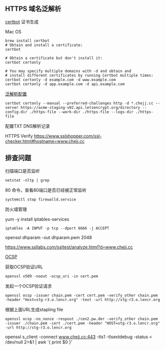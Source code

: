 ## HTTPS 域名泛解析

[certbot](https://eff-certbot.readthedocs.io/en/stable/using.html#nginx) 证书生成

Mac OS
```shell
brew install certbot
# Obtain and install a certificate:
certbot

# Obtain a certificate but don't install it:
certbot certonly

# You may specify multiple domains with -d and obtain and
# install different certificates by running Certbot multiple times:
certbot certonly -d example.com -d www.example.com
certbot certonly -d app.example.com -d api.example.com
```



[泛解析配置](https://eff-certbot.readthedocs.io/en/stable/using.html#certbot-commands)
```shell
certbot certonly --manual --preferred-challenges http -d *.chejj.cc --server https://acme-staging-v02.api.letsencrypt.org/directory --config-dir ./https-file --work-dir ./https-file --logs-dir ./https-file

```

配置TXT DNS解析记录


HTTPS Verify
https://www.sslshopper.com/ssl-checker.html#hostname=www.chejj.cc

## 排查问题
扫描端口是否监听

```shell
netstat -nltp | grep
``` 
80 命令，查看80端口是否已经被正常监听

```shell
systemctl stop firewalld.service
```

防火墙管理

yum -y install iptables-services

```shell
iptables -A INPUT -p tcp --dport 6666 -j ACCEPT 
```
openssl dhparam -out dhparam.pem 2048

https://www.ssllabs.com/ssltest/analyze.html?d=www.chejj.cc


[OCSP](http://cooolin.com/scinet/2020/07/16/ocsp-stapling-nginx.html)

获取OCSP验证URL
```shell
openssl x509 -noout -ocsp_uri -in cert.pem
```
发起一个OCSP验证请求
```shell
openssl ocsp -issuer chain.pem -cert cert.pem -verify_other chain.pem -header "Host=stg-r3.o.lencr.org" -text -url http://stg-r3.o.lencr.org
```
根据上面URL生成stapling file
```shell
openssl ocsp -no_nonce -respout ./cen2.pw.der -verify_other chain.pem -issuer ./chain.pem -cert ./cert.pem -header "HOST=stg-r3.o.lencr.org" -url http://stg-r3.o.lencr.org
```


openssl s_client -connect www.chejj.cc:443 -tls1 -tlsextdebug -status < /dev/null 2>&1 | awk '{ print $0 }'